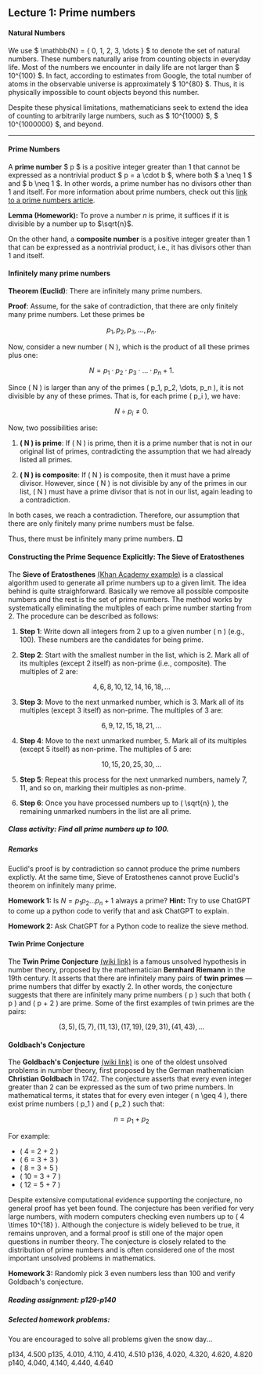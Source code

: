 ## Lecture 1: Prime numbers
#### Natural Numbers

We use $ \mathbb{N} = \{ 0, 1, 2, 3, \dots \} $ to denote the set of natural numbers. These numbers naturally arise from counting objects in everyday life. Most of the numbers we encounter in daily life are not larger than $ 10^{100} $. In fact, according to estimates from Google, the total number of atoms in the observable universe is approximately $ 10^{80} $. Thus, it is physically impossible to count objects beyond this number.

Despite these physical limitations, mathematicians seek to extend the idea of counting to arbitrarily large numbers, such as $ 10^{1000} $, $ 10^{1000000} $, and beyond.

---

#### Prime Numbers

A **prime number** $ p $ is a positive integer greater than 1 that cannot be expressed as a nontrivial product $ p = a \cdot b $, where both $ a \neq 1 $ and $ b \neq 1 $. In other words, a prime number has no divisors other than 1 and itself. For more information about prime numbers, check out this [link to a prime numbers article](https://en.wikipedia.org/wiki/Prime_number).

**Lemma (Homework):** To prove a number $n$ is prime, it suffices if it is divisible by a number up to $\sqrt{n}$. 


On the other hand, a **composite number** is a positive integer greater than 1 that can be expressed as a nontrivial product, i.e., it has divisors other than 1 and itself.

#### Infinitely many prime numbers
**Theorem (Euclid)**: There are infinitely many prime numbers.

**Proof**: Assume, for the sake of contradiction, that there are only finitely many prime numbers. Let these primes be

$$ p_1, p_2, p_3, \dots, p_n. $$

Now, consider a new number \( N \), which is the product of all these primes plus one:

$$ N = p_1 \cdot p_2 \cdot p_3 \cdot \dots \cdot p_n + 1. $$

Since \( N \) is larger than any of the primes \( p_1, p_2, \dots, p_n \), it is not divisible by any of these primes. That is, for each prime \( p_i \), we have:

$$ N \div p_i \neq 0. $$

Now, two possibilities arise:

1. **\( N \) is prime**: If \( N \) is prime, then it is a prime number that is not in our original list of primes, contradicting the assumption that we had already listed all primes.

2. **\( N \) is composite**: If \( N \) is composite, then it must have a prime divisor. However, since \( N \) is not divisible by any of the primes in our list, \( N \) must have a prime divisor that is not in our list, again leading to a contradiction.

In both cases, we reach a contradiction. Therefore, our assumption that there are only finitely many prime numbers must be false.

Thus, there must be infinitely many prime numbers. **□**


#### Constructing the Prime Sequence Explicitly: The Sieve of Eratosthenes

The **Sieve of Eratosthenes** [(Khan Academy example)](https://www.youtube.com/watch?v=klcIklsWzrY) is a classical algorithm used to generate all prime numbers up to a given limit. The idea behind is quite straighforward. Basically we remove all possible composite numbers and the rest is the set of prime numbers. The method works by systematically eliminating the multiples of each prime number starting from 2. The procedure can be described as follows:

1. **Step 1**: Write down all integers from 2 up to a given number \( n \) (e.g., 100). These numbers are the candidates for being prime.

2. **Step 2**: Start with the smallest number in the list, which is 2. Mark all of its multiples (except 2 itself) as non-prime (i.e., composite). The multiples of 2 are:

$$ 4, 6, 8, 10, 12, 14, 16, 18, \dots $$

3. **Step 3**: Move to the next unmarked number, which is 3. Mark all of its multiples (except 3 itself) as non-prime. The multiples of 3 are:

$$ 6, 9, 12, 15, 18, 21, \dots $$

4. **Step 4**: Move to the next unmarked number, 5. Mark all of its multiples (except 5 itself) as non-prime. The multiples of 5 are:

$$ 10, 15, 20, 25, 30, \dots $$

5. **Step 5**: Repeat this process for the next unmarked numbers, namely 7, 11, and so on, marking their multiples as non-prime.

6. **Step 6**: Once you have processed numbers up to \( \sqrt{n} \), the remaining unmarked numbers in the list are all prime.



##### Class activity: Find all prime numbers up to 100.

##### Remarks

Euclid's proof is by contradiction so cannot produce the prime numbers explictly. At the same time, Sieve of Eratosthenes cannot prove Euclid's theorem on infinitely many prime. 

**Homework 1:** Is $N=p_1p_2...p_n+1$ always a prime?
**Hint:** Try to use ChatGPT to come up a python code to verify that and ask ChatGPT to explain.

**Homework 2:** Ask ChatGPT for a Python code to realize the sieve method.

#### Twin Prime Conjecture

The **Twin Prime Conjecture** [(wiki link)](https://en.wikipedia.org/wiki/Twin_prime) is a famous unsolved hypothesis in number theory, proposed by the mathematician **Bernhard Riemann** in the 19th century. It asserts that there are infinitely many pairs of **twin primes** — prime numbers that differ by exactly 2. In other words, the conjecture suggests that there are infinitely many prime numbers \( p \) such that both \( p \) and \( p + 2 \) are prime. Some of the first examples of twin primes are the pairs:

$$ (3, 5), (5, 7), (11, 13), (17, 19), (29, 31), (41, 43), \dots $$

#### Goldbach's Conjecture

The **Goldbach's Conjecture**  [(wiki link)](https://en.wikipedia.org/wiki/Goldbach%27s_conjecture) is one of the oldest unsolved problems in number theory, first proposed by the German mathematician **Christian Goldbach** in 1742. The conjecture asserts that every even integer greater than 2 can be expressed as the sum of two prime numbers. In mathematical terms, it states that for every even integer \( n \geq 4 \), there exist prime numbers \( p_1 \) and \( p_2 \) such that:

$$ n = p_1 + p_2 $$

For example:
- \( 4 = 2 + 2 \)
- \( 6 = 3 + 3 \)
- \( 8 = 3 + 5 \)
- \( 10 = 3 + 7 \)
- \( 12 = 5 + 7 \)

Despite extensive computational evidence supporting the conjecture, no general proof has yet been found. The conjecture has been verified for very large numbers, with modern computers checking even numbers up to \( 4 \times 10^{18} \). Although the conjecture is widely believed to be true, it remains unproven, and a formal proof is still one of the major open questions in number theory. The conjecture is closely related to the distribution of prime numbers and is often considered one of the most important unsolved problems in mathematics.


**Homework 3:** Randomly pick 3 even numbers less than 100 and verify Goldbach's conjecture. 

##### Reading assignment: p129-p140
##### Selected homework problems: 
You are encouraged to solve all problems given the snow day...

p134, 4.500
p135, 4.010, 4.110, 4.410, 4.510
p136, 4.020, 4.320, 4.620, 4.820
p140, 4.040, 4.140, 4.440, 4.640